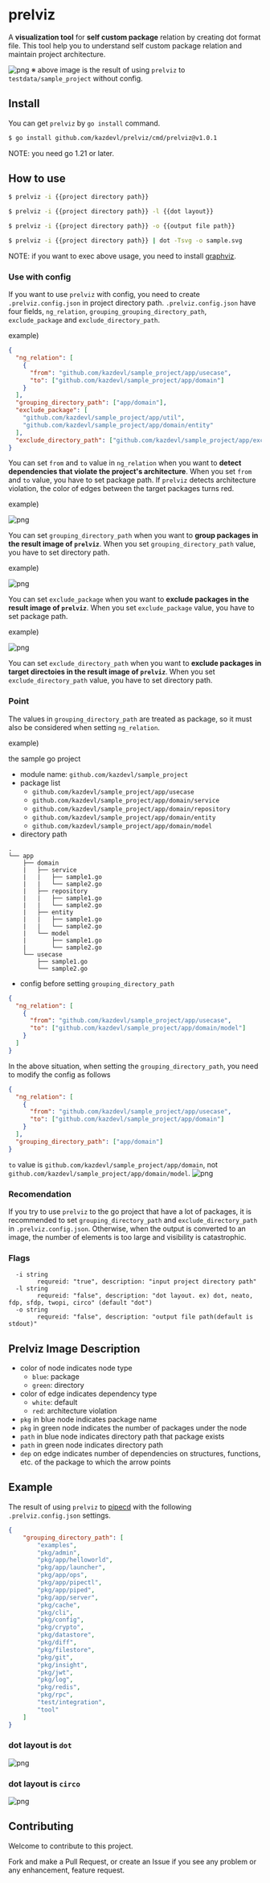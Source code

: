 # prelviz
A **visualization tool** for **self custom package** relation by creating dot format file.
This tool help you to understand self custom package relation and maintain project architecture.

![png](images/1.png)
※ above image is the result of using `prelviz` to `testdata/sample_project` without config.

## Install

You can get `prelviz` by `go install` command.

```bash
$ go install github.com/kazdevl/prelviz/cmd/prelviz@v1.0.1
```
NOTE: you need go 1.21 or later.

## How to use
```bash
$ prelviz -i {{project directory path}}
```

```bash
$ prelviz -i {{project directory path}} -l {{dot layout}}
```

```bash
$ prelviz -i {{project directory path}} -o {{output file path}}
```

```bash
$ prelviz -i {{project directory path}} | dot -Tsvg -o sample.svg
```
NOTE: if you want to exec above usage, you need to install [graphviz](https://www.graphviz.org/).

### Use with config
If you want to use `prelviz` with config, you need to create `.prelviz.config.json` in project directory path.
`.prelviz.config.json` have four fields, `ng_relation`, `grouping_grouping_directory_path`, `exclude_package` and `exclude_directory_path`.

example)

```json
{
  "ng_relation": [
    {
      "from": "github.com/kazdevl/sample_project/app/usecase",
      "to": ["github.com/kazdevl/sample_project/app/domain"]
    }
  ],
  "grouping_directory_path": ["app/domain"],
  "exclude_package": [
    "github.com/kazdevl/sample_project/app/util",
    "github.com/kazdevl/sample_project/app/domain/entity"
  ],
  "exclude_directory_path": ["github.com/kazdevl/sample_project/app/exclude"]
}
```

You can set `from` and `to` value in `ng_relation` when you want to **detect dependencies that violate the project's architecture**.
When you set `from` and `to` value, you have to set package path.
If `prelviz` detects architecture violation, the color of edges between the target packages turns red.

example)

![png](images/2.png)

You can set `grouping_directory_path` when you want to **group packages in the result image of `prelviz`**.
When you set `grouping_directory_path` value, you have to set directory path.

example)

![png](images/3.png)

You can set `exclude_package` when you want to **exclude packages in the result image of `prelviz`**.
When you set `exclude_package` value, you have to set package path.

example)

![png](images/5.png)

You can set `exclude_directory_path` when you want to **exclude packages in target directoies in the result image of `prelviz`**.
When you set `exclude_directory_path` value, you have to set directory path.

### Point
The values in `grouping_directory_path` are treated as package, so it must also be considered when setting `ng_relation`.

example)

the sample go project
- module name: `github.com/kazdevl/sample_project`
- package list
  - `github.com/kazdevl/sample_project/app/usecase`
  - `github.com/kazdevl/sample_project/app/domain/service`
  - `github.com/kazdevl/sample_project/app/domain/repository`
  - `github.com/kazdevl/sample_project/app/domain/entity`
  - `github.com/kazdevl/sample_project/app/domain/model`
- directory path
```
.
└── app
    ├── domain
    |   ├── service
    |   |   ├── sample1.go
    |   |   └── sample2.go
    |   ├── repository
    |   |   ├── sample1.go
    |   |   └── sample2.go
    |   ├── entity
    |   |   ├── sample1.go
    |   |   └── sample2.go
    |   └── model
    |       ├── sample1.go
    |       └── sample2.go
    └── usecase
        ├── sample1.go
        └── sample2.go
```
- config before setting `grouping_directory_path`
```json
{
  "ng_relation": [
    {
      "from": "github.com/kazdevl/sample_project/app/usecase",
      "to": ["github.com/kazdevl/sample_project/app/domain/model"]
    }
  ]
}
```

In the above situation, when setting the `grouping_directory_path`, you need to modify the config as follows
```json
{
  "ng_relation": [
    {
      "from": "github.com/kazdevl/sample_project/app/usecase",
      "to": ["github.com/kazdevl/sample_project/app/domain"]
    }
  ],
  "grouping_directory_path": ["app/domain"]
}
```
`to` value is `github.com/kazdevl/sample_project/app/domain`, not `github.com/kazdevl/sample_project/app/domain/model`.
![png](images/4.png)


### Recomendation
If you try to use `prelviz` to the go project that have a lot of packages, it is recommended to set `grouping_directory_path` and `exclude_directory_path` in `.prelviz.config.json`.
Otherwise, when the output is converted to an image, the number of elements is too large and visibility is catastrophic.

### Flags
```
  -i string
        requreid: "true", description: "input project directory path"
  -l string
        requreid: "false", description: "dot layout. ex) dot, neato, fdp, sfdp, twopi, circo" (default "dot")
  -o string
        requreid: "false", description: "output file path(default is stdout)"
```

## Prelviz Image Description
- color of node indicates node type
  - `blue`: package
  - `green`: directory
- color of edge indicates dependency type
  - `white`: default
  - `red`: architecture violation
- `pkg` in blue node indicates package name
- `pkg` in green node indicates the number of packages under the node
- `path` in blue node indicates directory path that package exists
- `path` in green node indicates directory path
- `dep` on edge indicates number of dependencies on structures, functions, etc. of the package to which the arrow points

## Example
The result of using `prelviz` to [pipecd](https://github.com/pipe-cd/pipecd) with the following `.prelviz.config.json` settings.

```json
{
    "grouping_directory_path": [
        "examples",
        "pkg/admin",
        "pkg/app/helloworld",
        "pkg/app/launcher",
        "pkg/app/ops",
        "pkg/app/pipectl",
        "pkg/app/piped",
        "pkg/app/server",
        "pkg/cache",
        "pkg/cli",
        "pkg/config",
        "pkg/crypto",
        "pkg/datastore",
        "pkg/diff",
        "pkg/filestore",
        "pkg/git",
        "pkg/insight",
        "pkg/jwt",
        "pkg/log",
        "pkg/redis",
        "pkg/rpc",
        "test/integration",
        "tool"
    ]
}
```

### dot layout is `dot`
![png](images/6.png)

### dot layout is `circo`
![png](images/7.png)

## Contributing
Welcome to contribute to this project.

Fork and make a Pull Request, or create an Issue if you see any problem or any enhancement, feature request.